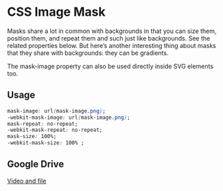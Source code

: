 # CSS Image Mask

Masks share a lot in common with backgrounds in that you can size them, position them, and repeat them and such just like backgrounds. See the related properties below. But here’s another interesting thing about masks that they share with backgrounds: they can be gradients.

The mask-image property can also be used directly inside SVG elements too.

## Usage

```css
mask-image: url(mask-image.png); 
-webkit-mask-image: url(mask-image.png);  
mask-repeat: no-repeat;
-webkit-mask-repeat: no-repeat;
mask-size: 100%;
-webkit-mask-size: 100% ;    
```

## Google Drive
[Video and file](https://drive.google.com/drive/folders/1N7YQvHZQtRQb39AfRpiDV317Vw1USfEa?usp=sharing)
